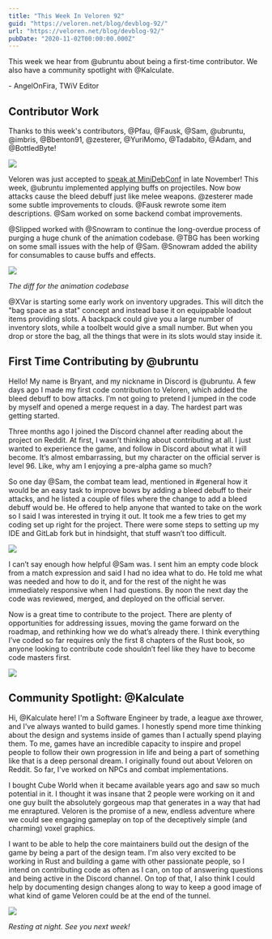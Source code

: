 ```yaml
---
title: "This Week In Veloren 92"
guid: "https://veloren.net/blog/devblog-92/"
url: "https://veloren.net/blog/devblog-92/"
pubDate: "2020-11-02T00:00:00.000Z"
---
```


This week we hear from @ubruntu about being a first-time contributor. We also have a community spotlight with @Kalculate.

\- AngelOnFira, TWiV Editor

Contributor Work
----------------

Thanks to this week's contributors, @Pfau, @Fausk, @Sam, @ubruntu, @imbris, @Bbenton91, @zesterer, @YuriMomo, @Tadabito, @Adam, and @BottledByte!

![](https://s3.eu-central-2.wasabisys.com/veloren-blog/cdn/523568428905398283/771851916950634496/unknown.png)

Veloren was just accepted to [speak at MiniDebConf](https://mdco2.mini.debconf.org/talks/8-community-game-development-in-rust-a-biopsy/) in late November! This week, @ubruntu implemented applying buffs on projectiles. Now bow attacks cause the bleed debuff just like melee weapons. @zesterer made some subtle improvements to clouds. @Fausk rewrote some item descriptions. @Sam worked on some backend combat improvements.

@Slipped worked with @Snowram to continue the long-overdue process of purging a huge chunk of the animation codebase. @TBG has been working on some small issues with the help of @Sam. @Snowram added the ability for consumables to cause buffs and effects.

![](https://s3.eu-central-2.wasabisys.com/veloren-blog/cdn/597826574095613962/772872657078845498/unknown.png)

_The diff for the animation codebase_

@XVar is starting some early work on inventory upgrades. This will ditch the "bag space as a stat" concept and instead base it on equippable loadout items providing slots. A backpack could give you a large number of inventory slots, while a toolbelt would give a small number. But when you drop or store the bag, all the things that were in its slots would stay inside it.

First Time Contributing by @ubruntu
-----------------------------------

Hello! My name is Bryant, and my nickname in Discord is @ubruntu. A few days ago I made my first code contribution to Veloren, which added the bleed debuff to bow attacks. I’m not going to pretend I jumped in the code by myself and opened a merge request in a day. The hardest part was getting started.

Three months ago I joined the Discord channel after reading about the project on Reddit. At first, I wasn’t thinking about contributing at all. I just wanted to experience the game, and follow in Discord about what it will become. It’s almost embarrassing, but my character on the official server is level 96. Like, why am I enjoying a pre-alpha game so much?

So one day @Sam, the combat team lead, mentioned in #general how it would be an easy task to improve bows by adding a bleed debuff to their attacks, and he listed a couple of files where the change to add a bleed debuff would be. He offered to help anyone that wanted to take on the work so I said I was interested in trying it out. It took me a few tries to get my coding set up right for the project. There were some steps to setting up my IDE and GitLab fork but in hindsight, that stuff wasn’t too difficult.

![](https://s3.eu-central-2.wasabisys.com/veloren-blog/cdn/523568428905398283/771822130807177256/unknown.png)

I can’t say enough how helpful @Sam was. I sent him an empty code block from a match expression and said I had no idea what to do. He told me what was needed and how to do it, and for the rest of the night he was immediately responsive when I had questions. By noon the next day the code was reviewed, merged, and deployed on the official server.

Now is a great time to contribute to the project. There are plenty of opportunities for addressing issues, moving the game forward on the roadmap, and rethinking how we do what’s already there. I think everything I’ve coded so far requires only the first 8 chapters of the Rust book, so anyone looking to contribute code shouldn’t feel like they have to become code masters first.

![](https://s3.eu-central-2.wasabisys.com/veloren-blog/cdn/523568428905398283/771813151058034688/screenshot_1604082738945.png)

Community Spotlight: @Kalculate
-------------------------------

Hi, @Kalculate here! I'm a Software Engineer by trade, a league axe thrower, and I've always wanted to build games. I honestly spend more time thinking about the design and systems inside of games than I actually spend playing them. To me, games have an incredible capacity to inspire and propel people to follow their own progression in life and being a part of something like that is a deep personal dream. I originally found out about Veloren on Reddit. So far, I've worked on NPCs and combat implementations.

I bought Cube World when it became available years ago and saw so much potential in it. I thought it was insane that 2 people were working on it and one guy built the absolutely gorgeous map that generates in a way that had me enraptured. Veloren is the promise of a new, endless adventure where we could see engaging gameplay on top of the deceptively simple (and charming) voxel graphics.

I want to be able to help the core maintainers build out the design of the game by being a part of the design team. I'm also very excited to be working in Rust and building a game with other passionate people, so I intend on contributing code as often as I can, on top of answering questions and being active in the Discord channel. On top of that, I also think I could help by documenting design changes along to way to keep a good image of what kind of game Veloren could be at the end of the tunnel.

![](https://s3.eu-central-2.wasabisys.com/veloren-blog/cdn/523568428905398283/772098378590715954/screenshot_1604152306090_merged_with_1604152317131.png)

_Resting at night. See you next week!_